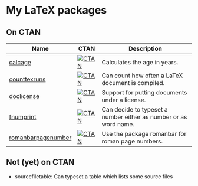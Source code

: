 # My LaTeX packages

## On CTAN

Name                                                                                        | CTAN                                                                                                     | Description
-------------                                                                               | -------------                                                                                            | ------------
[calcage](https://github.com/ypid/latex-packages/tree/master/calcage)                       | [![CTAN](https://img.shields.io/ctan/v/calcage.svg)](https://ctan.org/pkg/calcage)                       | Calculates the age in years.
[counttexruns](https://github.com/ypid/latex-packages/tree/master/counttexruns)             | [![CTAN](https://img.shields.io/ctan/v/counttexruns.svg)](https://ctan.org/pkg/counttexruns)             | Can count how often a LaTeX document is compiled.
[doclicense](https://github.com/ypid/latex-packages/tree/master/doclicense)                 | [![CTAN](https://img.shields.io/ctan/v/doclicense.svg)](https://ctan.org/pkg/doclicense)                 | Support for putting documents under a license.
[fnumprint](https://github.com/ypid/latex-packages/tree/master/fnumprint)                   | [![CTAN](https://img.shields.io/ctan/v/fnumprint.svg)](https://ctan.org/pkg/fnumprint)                   | Can decide to typeset a number either as number or as word name.
[romanbarpagenumber](https://github.com/ypid/latex-packages/tree/master/romanbarpagenumber) | [![CTAN](https://img.shields.io/ctan/v/romanbarpagenumber.svg)](https://ctan.org/pkg/romanbarpagenumber) | Use the package romanbar for roman page numbers.

## Not (yet) on CTAN
* sourcefiletable: Can typeset a table which lists some source files
